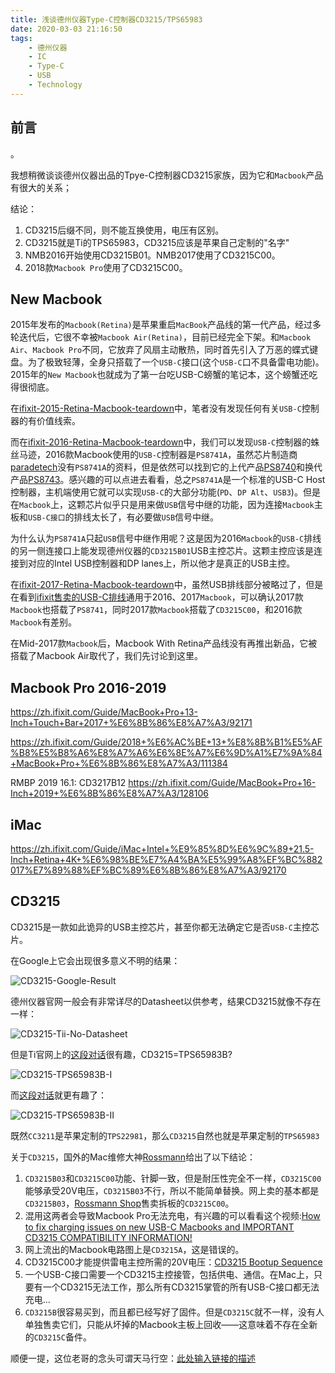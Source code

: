 ```yaml
---
title: 浅谈德州仪器Type-C控制器CD3215/TPS65983
date: 2020-03-03 21:16:50
tags:
    - 德州仪器
    - IC
    - Type-C
    - USB
    - Technology
---
```


## 前言
<!-- more -->

。

我想稍微谈谈德州仪器出品的Tpye-C控制器CD3215家族，因为它和`Macbook`产品有很大的关系；

结论：

1. CD3215后缀不同，则不能互换使用，电压有区别。
2. CD3215就是Ti的TPS65983，CD3215应该是苹果自己定制的"名字"
3. NMB2016开始使用CD3215B01。NMB2017使用了CD3215C00。
4. 2018款`Macbook Pro`使用了CD3215C00。

## New Macbook

2015年发布的`Macbook(Retina)`是苹果重启`MacBook`产品线的第一代产品，经过多轮迭代后，它很不幸被`Macbook Air(Retina)`，目前已经完全下架。和`Macbook Air`、`Macbook Pro`不同，它放弃了风扇主动散热，同时首先引入了万恶的蝶式键盘。为了极致轻薄，全身只搭载了一个`USB-C`接口(这个`USB-C`口不具备雷电功能)。2015年的`New Macbook`也就成为了第一台吃USB-C螃蟹的笔记本，这个螃蟹还吃得很彻底。

在[ifixit-2015-Retina-Macbook-teardown][1]中，笔者没有发现任何有关`USB-C`控制器的有价值线索。

而在[ifixit-2016-Retina-Macbook-teardown][2]中，我们可以发现`USB-C`控制器的蛛丝马迹，2016款Macbook使用的`USB-C`控制器是`PS8741A`，虽然芯片制造商[paradetech][3]没有`PS8741A`的资料，但是依然可以找到它的上代产品[PS8740][4]和换代产品[PS8743][5]。感兴趣的可以点进去看看，总之`PS8741A`是一个标准的USB-C Host控制器，主机端使用它就可以实现`USB-C`的大部分功能(`PD`、`DP Alt`、`USB3`)。但是在`Macbook`上，这颗芯片似乎只是用来做`USB`信号中继的功能，因为连接`Macbook`主板和`USB-C接口`的排线太长了，有必要做`USB`信号中继。

为什么认为`PS8741A`只起`USB`信号中继作用呢？这是因为2016`Macbook`的`USB-C`排线的另一侧连接口上能发现德州仪器的`CD3215B01`USB主控芯片。这颗主控应该是连接到对应的Intel USB控制器和DP lanes上，所以他才是真正的USB主控。

在[ifixit-2017-Retina-Macbook-teardown][6]中，虽然USB排线部分被略过了，但是在看到[ifixit售卖的USB-C排线][7]通用于2016、2017`Macbook`，可以确认2017款`Macbook`也搭载了`PS8741`，同时2017款`Macbook`搭载了`CD3215C00`，和2016款`Macbook`有差别。

在Mid-2017款`Macbook`后，Macbook With Retina产品线没有再推出新品，它被搭载了Macbook Air取代了，我们先讨论到这里。

## Macbook Pro 2016-2019

https://zh.ifixit.com/Guide/MacBook+Pro+13-Inch+Touch+Bar+2017+%E6%8B%86%E8%A7%A3/92171

https://zh.ifixit.com/Guide/2018+%E6%AC%BE+13+%E8%8B%B1%E5%AF%B8%E5%B8%A6%E8%A7%A6%E6%8E%A7%E6%9D%A1%E7%9A%84+MacBook+Pro+%E6%8B%86%E8%A7%A3/111384

RMBP 2019 16.1: CD3217B12
https://zh.ifixit.com/Guide/MacBook+Pro+16-Inch+2019+%E6%8B%86%E8%A7%A3/128106

## iMac
https://zh.ifixit.com/Guide/iMac+Intel+%E9%85%8D%E6%9C%89+21.5-Inch+Retina+4K+%E6%98%BE%E7%A4%BA%E5%99%A8%EF%BC%882017%E7%89%88%EF%BC%89%E6%8B%86%E8%A7%A3/92170

## CD3215

CD3215是一款如此诡异的USB主控芯片，甚至你都无法确定它是否`USB-C`主控芯片。

在Google上它会出现很多意义不明的结果：

![CD3215-Google-Result][8]

德州仪器官网一般会有非常详尽的Datasheet以供参考，结果CD3215就像不存在一样：

![CD3215-Tii-No-Datasheet][9]

但是Ti官网上的[这段对话][10]很有趣，CD3215=TPS65983B?

![CD3215-TPS65983B-I][11]

而[这段对话][12]就更有趣了：

![CD3215-TPS65983B-II][13]

既然`CC3211`是苹果定制的`TPS22981`，那么`CD3215`自然也就是苹果定制的`TPS65983`

关于`CD3215`，国外的Mac维修大神[Rossmann][14]给出了以下结论：
1. `CD3215B03`和`CD3215C00`功能、针脚一致，但是耐压性完全不一样，`CD3215C00`能够承受20V电压，`CD3215B03`不行，所以不能简单替换。网上卖的基本都是`CD3215B03`，[Rossmann Shop][15]售卖拆板的`CD3215C00`。
2. 混用这两者会导致Macbook Pro无法充电，有兴趣的可以看看这个视频:[How to fix charging issues on new USB-C Macbooks and IMPORTANT CD3215 COMPATIBILITY INFORMATION!][16]
3. 网上流出的Macbook电路图上是`CD3215A`，这是错误的。
4. CD3215C00才能提供雷电主控所需的20V电压：[CD3215 Bootup Sequence][17]
5. 一个USB-C接口需要一个CD3215主控接管，包括供电、通信。在Mac上，只要有一个CD3215无法工作，那么所有CD3215掌管的所有USB-C接口都无法充电...
6. `CD3215B`很容易买到，而且都已经写好了固件。但是`CD3215C`就不一样，没有人单独售卖它们，只能从坏掉的Macbook主板上回收——这意味着不存在全新的`CD3215C`备件。

顺便一提，这位老哥的念头可谓天马行空：[此处输入链接的描述][18]


  [1]: https://zh.ifixit.com/Guide/2015%E6%AC%BE%E5%B8%A6%E6%9C%89Retina%E5%B1%8F%E5%B9%95%E7%9A%84MacBook%E6%8B%86%E8%A7%A3/39841
  [2]: https://zh.ifixit.com/Teardown/Retina+MacBook+2016+Teardown/62149#s130742
  [3]: https://www.paradetech.com/
  [4]: https://www.paradetech.com/products/ps8740/
  [5]: https://www.paradetech.com/products/ps8743/
  [6]: https://zh.ifixit.com/Guide/MacBook%EF%BC%88+%E5%B8%A6%E6%9C%89Retina%E6%98%BE%E7%A4%BA%E5%B1%8F%EF%BC%89+2017%E6%AC%BE%E6%8B%86%E8%A7%A3/92172
  [7]: https://zh.ifixit.com/Store/Mac/MacBook-12-Inch-Retina-Early-2016-2017-USB-C-Port-Assembly/IF301-022?o=1
  [8]: https://cdn.jsdelivr.net/gh/londbell/pic/img/CD3215-Google-Result.png
  [9]: https://cdn.jsdelivr.net/gh/londbell/pic/img/CD3215-Ti-No-Datasheet.png
  [10]: https://e2e.ti.com/support/interface/f/138/t/818497?keyMatch=CD3215&tisearch=Search-EN-everything
  [11]: https://cdn.jsdelivr.net/gh/londbell/pic/img/CD3215-TPS65983B-I.png
  [12]: https://irclog.whitequark.org/~h~openfpga/2018-09-01
  [13]: https://cdn.jsdelivr.net/gh/londbell/pic/img/CD3215-TPS65983B-II.png
  [14]: https://store.rossmanngroup.com/index.php/
  [15]: https://store.rossmanngroup.com/index.php/za2-cd3215c00.html
  [16]: https://vimeo.com/315961233
  [17]: http://logiwiki.shinycomputers.com/index.php?title=CD3215_Bootup_Sequence&mobileaction=toggle_view_desktop
  [18]: https://forum.hddguru.com/viewtopic.php?f=10&t=37524&start=20&mobile=desktop